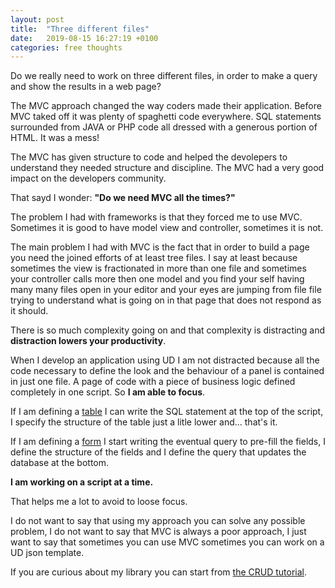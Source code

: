 ```yaml
---
layout: post
title:  "Three different files"
date:   2019-08-15 16:27:19 +0100
categories: free thoughts
---
```


Do we really need to work on three different files, in order to make a query and show the results in a web page?

The MVC approach changed the way coders made their application. Before MVC taked off it was plenty of spaghetti code everywhere. SQL statements surrounded from JAVA or PHP code all dressed with a generous portion of HTML. It was a mess!

The MVC has given structure to code and helped the devolepers to understand they needed structure and discipline.
The MVC had a very good impact on the developers community.

That sayd I wonder: **"Do we need MVC all the times?"**

The problem I had with frameworks is that they forced me to use MVC. Sometimes it is good to have model view and controller, sometimes it is not.

The main problem I had with MVC is the fact that in order to build a page you need the joined efforts of at least tree files. I say at least because sometimes the view is fractionated in more than one file and sometimes your controller calls more then one model and you find your self having many many files open in your editor and your eyes are jumping from file file trying to understand what is going on in that page that does not respond as it should.

There is so much complexity going on and that complexity is distracting and **distraction lowers your productivity**.

When I develop an application using UD I am not distracted because all the code necessary to define the look and the behaviour of a panel is contained in just one file. A page of code with a piece of business logic defined completely in one script. So **I am able to focus**.

If I am defining a <a href="{{site.baseurl}}/docs/table-page">table</a> I can write the SQL statement at the top of the script, I specify the structure of the table just a litle lower and... that's it.

If I am defining a <a href="{{site.baseurl}}/docs/form">form</a> I start writing the eventual query to pre-fill the fields, I define the structure of the fields and I define the query that updates the database at the bottom.

**I am working on a script at a time.**

That helps me a lot to avoid to loose focus.

I do not want to say that using my approach you can solve any possible problem, I do not want to say that MVC is always a poor approach, I just want to say that sometimes you can use MVC sometimes you can work on a UD json template.

If you are curious about my library you can start from <a href="{{site.baseurl}}/tutorials/crud">the CRUD tutorial</a>.
